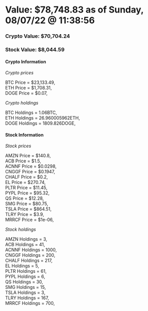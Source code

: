 # Value: $78,748.83 as of Sunday, 08/07/22 @ 11:38:56 

### Crypto Value: $70,704.24

### Stock Value: $8,044.59

#### Crypto Information 
*Crypto prices* 

BTC Price = $23,133.49,  
ETH Price = $1,708.31,  
DOGE Price = $0.07,  


*Crypto holdings* 

BTC Holdings = 1.06BTC,  
ETH Holdings = 26.960005962ETH,  
DOGE Holdings = 1809.826DOGE,  


#### Stock Information 

*Stock prices* 

AMZN Price = $140.8,  
ACB Price = $1.5,  
ACNNF Price = $0.0298,  
CNGGF Price = $0.1947,  
CHALF Price = $0.2,  
EL Price = $270.74,  
PLTR Price = $11.45,  
PYPL Price = $95.32,  
QS Price = $12.28,  
SMG Price = $80.75,  
TSLA Price = $864.51,  
TLRY Price = $3.9,  
MRRCF Price = $1e-06,  


*Stock holdings* 

AMZN Holdings = 3,  
ACB Holdings = 41,  
ACNNF Holdings = 1000,  
CNGGF Holdings = 200,  
CHALF Holdings = 217,  
EL Holdings = 5,  
PLTR Holdings = 61,  
PYPL Holdings = 6,  
QS Holdings = 30,  
SMG Holdings = 15,  
TSLA Holdings = 3,  
TLRY Holdings = 167,  
MRRCF Holdings = 700,  


